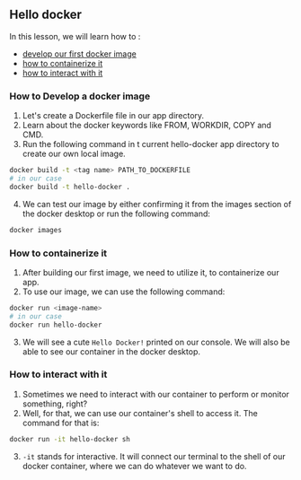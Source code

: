 ## Hello docker

In this lesson, we will learn how to :

-   [develop our first docker image](#how-to-evelop-a-docker-image)
-   [how to containerize it](#how-to-containerize-it)
-   [how to interact with it](#how-to-interact-with-it)

### How to Develop a docker image

1. Let's create a Dockerfile file in our app directory.
2. Learn about the docker keywords like FROM, WORKDIR, COPY and CMD.
3. Run the following command in t current hello-docker app directory to create our own local image.

```bash
docker build -t <tag name> PATH_TO_DOCKERFILE
# in our case
docker build -t hello-docker .
```

4. We can test our image by either confirming it from the images section of the docker desktop or run the following command:

```bash
docker images
```

### How to containerize it

1. After building our first image, we need to utilize it, to containerize our app.
2. To use our image, we can use the following command:

```bash
docker run <image-name>
# in our case
docker run hello-docker
```

3. We will see a cute `Hello Docker!` printed on our console. We will also be able to see our container in the docker desktop.

### How to interact with it

1. Sometimes we need to interact with our container to perform or monitor something, right?
2. Well, for that, we can use our container's shell to access it. The command for that is:

```bash
docker run -it hello-docker sh
```

3. `-it` stands for interactive. It will connect our terminal to the shell of our docker container, where we can do whatever we want to do.
